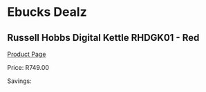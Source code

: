 
# Ebucks Dealz
## Russell Hobbs Digital Kettle RHDGK01 - Red
[Product Page](https://www.ebucks.com/web/shop/productSelected.do?prodId=1084020314&catId=1157551679)

Price: R749.00

Savings: 


	